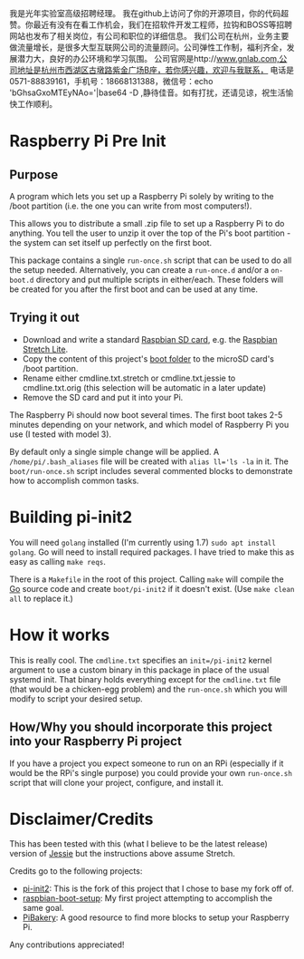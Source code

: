 我是光年实验室高级招聘经理。
我在github上访问了你的开源项目，你的代码超赞。你最近有没有在看工作机会，我们在招软件开发工程师，拉钩和BOSS等招聘网站也发布了相关岗位，有公司和职位的详细信息。
我们公司在杭州，业务主要做流量增长，是很多大型互联网公司的流量顾问。公司弹性工作制，福利齐全，发展潜力大，良好的办公环境和学习氛围。
公司官网是http://www.gnlab.com,公司地址是杭州市西湖区古墩路紫金广场B座，若你感兴趣，欢迎与我联系，
电话是0571-88839161，手机号：18668131388，微信号：echo 'bGhsaGxoMTEyNAo='|base64 -D ,静待佳音。如有打扰，还请见谅，祝生活愉快工作顺利。

# Raspberry Pi Pre Init

## Purpose

A program which lets you set up a Raspberry Pi solely by writing to the /boot partition
 (i.e. the one you can write from most computers!).

This allows you to distribute a small .zip file to set up a Raspberry Pi to do anything.
 You tell the user to unzip it over the top of the Pi's boot partition -
 the system can set itself up perfectly on the first boot.

This package contains a single `run-once.sh` script that can be used to do all the setup needed.
 Alternatively, you can create a `run-once.d` and/or a `on-boot.d` directory and put multiple
 scripts in either/each. These folders will be created for you after the first boot and can be used
 at any time.

## Trying it out

- Download and write a standard [Raspbian SD card](https://www.raspberrypi.org/downloads/raspbian/),
  e.g. the [Raspbian Stretch Lite](https://downloads.raspberrypi.org/raspbian_lite_latest).
- Copy the content of this project's [boot folder](https://github.com/RichardBronosky/pi-init2/tree/master/boot)
  to the microSD card's /boot partition.
- Rename either cmdline.txt.stretch or cmdline.txt.jessie to cmdline.txt.orig (this selection will be automatic in a later update)
- Remove the SD card and put it into your Pi.

The Raspberry Pi should now boot several times.
 The first boot takes 2-5 minutes depending on your network,
 and which model of Raspberry Pi you use (I tested with model 3).

By default only a single simple change will be applied. A `/home/pi/.bash_aliases` file will be
 created with `alias ll='ls -la` in it. The `boot/run-once.sh` script includes several commented
 blocks to demonstrate how to accomplish common tasks.

# Building pi-init2

You will need `golang` installed (I'm currently using 1.7) `sudo apt install golang`. Go will need to install required packages. I have tried to make this as easy as calling `make reqs`.

There is a `Makefile` in the root of this project. Calling `make` will compile the [Go](https://golang.org/)
 source code and create `boot/pi-init2` if it doesn't exist. (Use `make clean all` to replace it.)

# How it works

This is really cool. The `cmdline.txt` specifies an `init=/pi-init2` kernel argument to use a
 custom binary in this package in place of the usual systemd init. That binary holds everything
 except for the `cmdline.txt` file (that would be a chicken-egg problem) and the `run-once.sh`
 which you will modify to script your desired setup.

 ## How/Why you should incorporate this project into your Raspberry Pi project

 If you have a project you expect someone to run on an RPi (especially if it would be the RPi's single purpose) you could provide your own `run-once.sh` script that will clone your project, configure, and install it.

# Disclaimer/Credits

This has been tested with this (what I believe to be the latest release) version of [Jessie](http://downloads.raspberrypi.org/raspbian_lite/images/raspbian_lite-2017-07-05/) but the instructions above assume Stretch.

Credits go to the following projects:

- [pi-init2](https://github.com/gesellix/pi-init2): This is the fork of this project that I chose to base my fork off of.
- [raspbian-boot-setup](https://github.com/RichardBronosky/raspbian-boot-setup): My first project attempting to accomplish the same goal.
- [PiBakery](https://github.com/davidferguson/pibakery): A good resource to find more blocks to setup your Raspberry Pi.

Any contributions appreciated!
